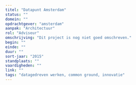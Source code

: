 ```yaml
---
titel: "Datapunt Amsterdam"
status: ""
domein: ""
opdrachtgever: "amsterdam"
aanpak: "Architectuur"
rol: "Adviseur"
omschrijving: "Dit project is nog niet goed omschreven."
begin: ""
einde: ""
duur: ""
sort-jaar: "2015"
standplaats: ""
vaardigheden: ""
link: ""
tags: "datagedreven werken, common ground, innovatie"
---
```

